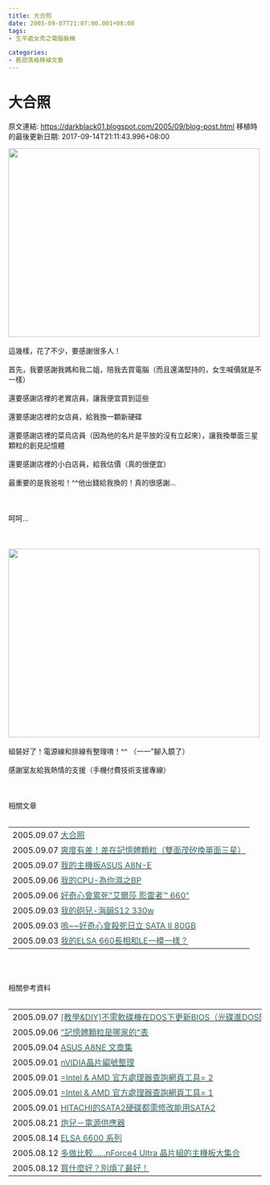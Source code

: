```yaml
---
title: 大合照
date: 2005-09-07T21:07:00.001+08:00
tags: 
- 生平處女秀之電腦裝機

categories:
- 舊部落格移植文章
---
```


# 大合照

原文連結: https://darkblack01.blogspot.com/2005/09/blog-post.html
移植時的最後更新日期: 2017-09-14T21:11:43.996+08:00

<img alt="" src="https://pic58.pic.wretch.cc/photos/38/d/darkblack2/1/1125940359.jpg" height="375" width="500"><br /><br />這幾樣，花了不少，要感謝很多人！<br /><br />首先，我要感謝我媽和我二姐，陪我去買電腦（而且還滿堅持的，女生喊價就是不一樣）<br /><br />還要感謝店裡的老實店員，讓我便宜買到這些<br /><br />還要感謝店裡的女店員，給我換一顆新硬碟<br /><br />還要感謝店裡的菜烏店員（因為他的名片是平放的沒有立起來），讓我換單面三星顆粒的創見記憶體<br /><br />還要感謝店裡的小白店員，給我估價（真的很便宜）<br /><br />最重要的是我爸啦！^^他出錢給我換的！真的很感謝...<br /><br /><a name='more'></a><br /><br />呵呵...<br /><br /><br /><br /><img alt="" src="https://pic58.pic.wretch.cc/photos/38/d/darkblack2/1/1125940361.jpg" height="375" width="500"><br /><br />組裝好了！<span id="DisplayDesc">電源線和排線有整理唷！^^ （一一"腳入鏡了）</span><br /><br />感謝室友給我熱情的支援（手機付費技術支援專線）<br /><br /><br /><br />相關文章<br /><br /><table><tbody><tr> <td nowrap="nowrap">2005.09.07 <a href="https://darkblack01.blogspot.tw/2006/01/blog-post_01.html"><span style="color: #336666;">大合照</span></a> </td> </tr><tr> <td nowrap="nowrap">2005.09.07 <a href="https://darkblack01.blogspot.tw/2005/10/blog-post.html"><span style="color: #336666;">爽度有差！差在記憶體顆粒（雙面茂矽換單面三星）</span></a> </td> </tr><tr> <td nowrap="nowrap">2005.09.07 <a href="https://darkblack01.blogspot.tw/2005/10/asus-a8n-e.html"><span style="color: #336666;">我的主機板ASUS A8N-E</span></a> </td> </tr><tr> <td nowrap="nowrap">2005.09.06 <a href="https://darkblack01.blogspot.tw/2005/10/cpu-bp.html"><span style="color: #336666;">我的CPU-為你濕之BP</span></a> </td> </tr><tr> <td nowrap="nowrap">2005.09.06 <a href="https://darkblack01.blogspot.tw/2005/10/660.html"><span style="color: #336666;">好奇心會累死"艾爾莎 影雷者™ 660"</span></a> </td> </tr><tr> <td nowrap="nowrap">2005.09.03 <a href="https://darkblack01.blogspot.tw/2006/05/s12-330w.html"><span style="color: #336666;">我的砲兒-海韻S12 330w</span></a> </td> </tr><tr> <td nowrap="nowrap">2005.09.03 <a href="https://darkblack01.blogspot.tw/2005/10/sata-ii-80gb.html"><span style="color: #336666;">嗚~~好奇心會殺死日立 SATA II 80GB</span></a> </td> </tr><tr> <td nowrap="nowrap">2005.09.03 <a href="https://darkblack01.blogspot.tw/2005/10/elsa-660le.html"><span style="color: #336666;">我的ELSA 660長相和LE一模一樣？</span></a> </td> </tr></tbody> </table><br /><br /><br />相關參考資料<br /><br /><table><tbody><tr> <td nowrap="nowrap">2005.09.07 <a href="http://www.wretch.cc/blog/darkblack&amp;article_id=2092209"><span style="color: #336666;">[教學&amp;DIY]不需軟碟機在DOS下更新BIOS（光碟進DOS開機）</span></a> </td> </tr><tr> <td nowrap="nowrap">2005.09.06 <a href="http://www.wretch.cc/blog/darkblack&amp;article_id=2088675"><span style="color: #336666;">"記憶體顆粒是哪家的"表</span></a> </td> </tr><tr> <td nowrap="nowrap">2005.09.04 <a href="http://www.wretch.cc/blog/darkblack&amp;article_id=2082226"><span style="color: #336666;">ASUS A8NE 文章集</span></a> </td> </tr><tr> <td nowrap="nowrap">2005.09.01 <a href="http://www.wretch.cc/blog/darkblack&amp;article_id=2072097"><span style="color: #336666;">nVIDIA晶片編號整理</span></a> </td> </tr><tr> <td nowrap="nowrap">2005.09.01 <a href="http://www.wretch.cc/blog/darkblack&amp;article_id=2071794"><span style="color: #336666;">=Intel &amp; AMD 官方處理器查詢網頁工具= 2</span></a> </td> </tr><tr> <td nowrap="nowrap">2005.09.01 <a href="http://www.wretch.cc/blog/darkblack&amp;article_id=2071752"><span style="color: #336666;">=Intel &amp; AMD 官方處理器查詢網頁工具= 1</span></a> </td> </tr><tr> <td nowrap="nowrap">2005.09.01 <a href="http://www.wretch.cc/blog/darkblack&amp;article_id=2071736"><span style="color: #336666;">HITACHI的SATA2硬碟都需修改能用SATA2</span></a> </td> </tr><tr> <td nowrap="nowrap">2005.08.21 <a href="http://www.wretch.cc/blog/darkblack&amp;article_id=2036151"><span style="color: #336666;">炮兒－電源供應器</span></a> </td> </tr><tr> <td nowrap="nowrap">2005.08.14 <a href="http://www.wretch.cc/blog/darkblack&amp;article_id=2017595"><span style="color: #336666;">ELSA 6600 系列</span></a> </td> </tr><tr> <td nowrap="nowrap">2005.08.12 <a href="http://www.wretch.cc/blog/darkblack&amp;article_id=2011667"><span style="color: #336666;">多做比較......nForce4 Ultra 晶片組的主機板大集合</span></a> </td> </tr><tr> <td nowrap="nowrap">2005.08.12 <a href="http://www.wretch.cc/blog/darkblack&amp;article_id=2010935"><span style="color: #336666;">買什麼好？別煩了最好！</span></a> </td> </tr></tbody> </table>
